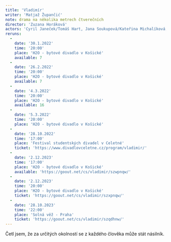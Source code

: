 ```yaml
---
title: 'Vladimír'
writer: 'Matjaž Župančić'
note: drama na několika metrech čtverečních
director: 'Zuzana Horáková'
actors: 'Cyril Janeček/Tomáš Hart, Jana Soukupová/Kateřina Michalíková, Jan Šípal/Lukáš Sahula, Marek Zavřel/Michael Rádl'
reruns:
  -
    date: '30.1.2022'
    time: '20:00'
    place: 'H2O - bytové divadlo v Košické'
    available: 7
  -
    date: '26.2.2022'
    time: '20:00'
    place: 'H2O - bytové divadlo v Košické'
    available: 7
  -  
    date: '4.3.2022'
    time: '20:00'
    place: 'H2O - bytové divadlo v Košické'
    available: 16
  -
    date: '5.3.2022'
    time: '20:00'
    place: 'H2O - bytové divadlo v Košické'
  -  
    date: '28.10.2022'
    time: '17:00'
    place: 'Festival studentských divadel v Celetné'
    ticket: 'https://www.divadlovceletne.cz/program/vladimir/'
  -
    date: '2.12.2023'
    time: '17:00'
    place: 'H2O - bytové divadlo v Košické'
    available: 'https://goout.net/cs/vladimir/szwpnqw/'
  -
    date: '2.12.2023'
    time: '20:00'
    place: 'H2O - bytové divadlo v Košické'
    ticket: 'https://goout.net/cs/vladimir/szxpnqw/'
  -
    date: '28.10.2023'
    time: '22:00'
    place: 'Solná věž - Praha'
    ticket: 'https://goout.net/cs/vladimir/szqdhnw/'
---
```

Četl jsem, že za určitých okolností se z každého člověka může stát násilník.
